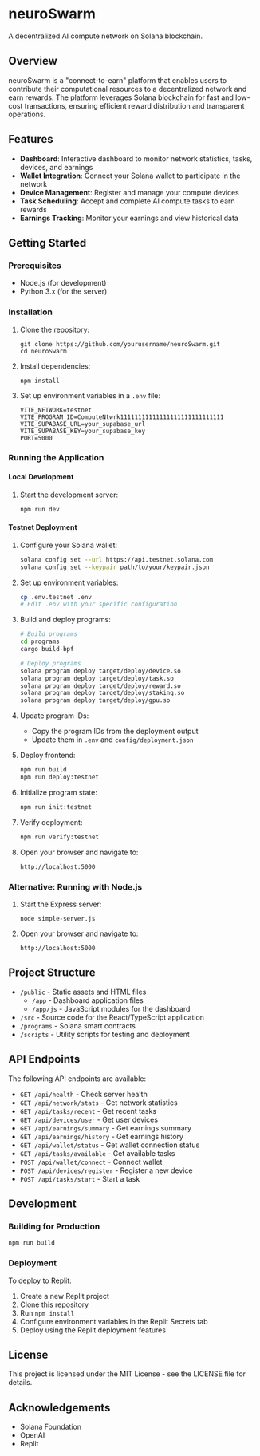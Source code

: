# neuroSwarm

A decentralized AI compute network on Solana blockchain.

## Overview

neuroSwarm is a "connect-to-earn" platform that enables users to contribute their computational resources to a decentralized network and earn rewards. The platform leverages Solana blockchain for fast and low-cost transactions, ensuring efficient reward distribution and transparent operations.

## Features

- **Dashboard**: Interactive dashboard to monitor network statistics, tasks, devices, and earnings
- **Wallet Integration**: Connect your Solana wallet to participate in the network
- **Device Management**: Register and manage your compute devices
- **Task Scheduling**: Accept and complete AI compute tasks to earn rewards
- **Earnings Tracking**: Monitor your earnings and view historical data

## Getting Started

### Prerequisites

- Node.js (for development)
- Python 3.x (for the server)

### Installation

1. Clone the repository:
   ```
   git clone https://github.com/yourusername/neuroSwarm.git
   cd neuroSwarm
   ```

2. Install dependencies:
   ```
   npm install
   ```

3. Set up environment variables in a `.env` file:
   ```
   VITE_NETWORK=testnet
   VITE_PROGRAM_ID=ComputeNtwrk11111111111111111111111111111
   VITE_SUPABASE_URL=your_supabase_url
   VITE_SUPABASE_KEY=your_supabase_key
   PORT=5000
   ```

### Running the Application

#### Local Development
1. Start the development server:
   ```bash
   npm run dev
   ```

#### Testnet Deployment
1. Configure your Solana wallet:
   ```bash
   solana config set --url https://api.testnet.solana.com
   solana config set --keypair path/to/your/keypair.json
   ```

2. Set up environment variables:
   ```bash
   cp .env.testnet .env
   # Edit .env with your specific configuration
   ```

3. Build and deploy programs:
   ```bash
   # Build programs
   cd programs
   cargo build-bpf

   # Deploy programs
   solana program deploy target/deploy/device.so
   solana program deploy target/deploy/task.so
   solana program deploy target/deploy/reward.so
   solana program deploy target/deploy/staking.so
   solana program deploy target/deploy/gpu.so
   ```

4. Update program IDs:
   - Copy the program IDs from the deployment output
   - Update them in `.env` and `config/deployment.json`

5. Deploy frontend:
   ```bash
   npm run build
   npm run deploy:testnet
   ```

6. Initialize program state:
   ```bash
   npm run init:testnet
   ```

7. Verify deployment:
   ```bash
   npm run verify:testnet
   ```

2. Open your browser and navigate to:
   ```
   http://localhost:5000
   ```

### Alternative: Running with Node.js

1. Start the Express server:
   ```
   node simple-server.js
   ```

2. Open your browser and navigate to:
   ```
   http://localhost:5000
   ```

## Project Structure

- `/public` - Static assets and HTML files
  - `/app` - Dashboard application files
  - `/app/js` - JavaScript modules for the dashboard
- `/src` - Source code for the React/TypeScript application
- `/programs` - Solana smart contracts
- `/scripts` - Utility scripts for testing and deployment

## API Endpoints

The following API endpoints are available:

- `GET /api/health` - Check server health
- `GET /api/network/stats` - Get network statistics
- `GET /api/tasks/recent` - Get recent tasks
- `GET /api/devices/user` - Get user devices
- `GET /api/earnings/summary` - Get earnings summary
- `GET /api/earnings/history` - Get earnings history
- `GET /api/wallet/status` - Get wallet connection status
- `GET /api/tasks/available` - Get available tasks
- `POST /api/wallet/connect` - Connect wallet
- `POST /api/devices/register` - Register a new device
- `POST /api/tasks/start` - Start a task

## Development

### Building for Production

```
npm run build
```

### Deployment

To deploy to Replit:

1. Create a new Replit project
2. Clone this repository
3. Run `npm install`
4. Configure environment variables in the Replit Secrets tab
5. Deploy using the Replit deployment features

## License

This project is licensed under the MIT License - see the LICENSE file for details.

## Acknowledgements

- Solana Foundation
- OpenAI
- Replit